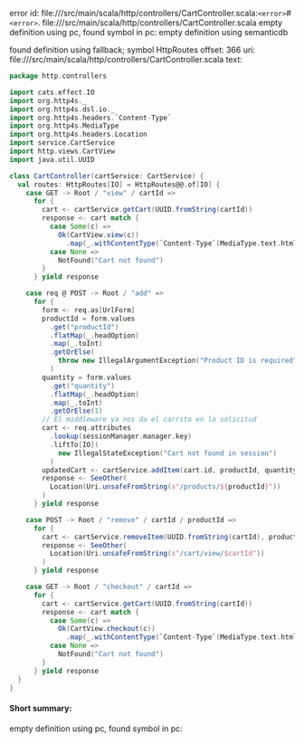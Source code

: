 error id: file://<WORKSPACE>/src/main/scala/http/controllers/CartController.scala:`<error>`#`<error>`.
file://<WORKSPACE>/src/main/scala/http/controllers/CartController.scala
empty definition using pc, found symbol in pc: 
empty definition using semanticdb

found definition using fallback; symbol HttpRoutes
offset: 366
uri: file://<WORKSPACE>/src/main/scala/http/controllers/CartController.scala
text:
```scala
package http.controllers

import cats.effect.IO
import org.http4s._
import org.http4s.dsl.io._
import org.http4s.headers.`Content-Type`
import org.http4s.MediaType
import org.http4s.headers.Location
import service.CartService
import http.views.CartView
import java.util.UUID

class CartController(cartService: CartService) {
  val routes: HttpRoutes[IO] = HttpRoutes@@.of[IO] {
    case GET -> Root / "view" / cartId =>
      for {
        cart <- cartService.getCart(UUID.fromString(cartId))
        response <- cart match {
          case Some(c) =>
            Ok(CartView.view(c))
              .map(_.withContentType(`Content-Type`(MediaType.text.html)))
          case None =>
            NotFound("Cart not found")
        }
      } yield response

    case req @ POST -> Root / "add" =>
      for {
        form <- req.as[UrlForm]
        productId = form.values
          .get("productId")
          .flatMap(_.headOption)
          .map(_.toInt)
          .getOrElse(
            throw new IllegalArgumentException("Product ID is required")
          )
        quantity = form.values
          .get("quantity")
          .flatMap(_.headOption)
          .map(_.toInt)
          .getOrElse(1)
        // El middleware ya nos da el carrito en la solicitud
        cart <- req.attributes
          .lookup(sessionManager.manager.key)
          .liftTo[IO](
            new IllegalStateException("Cart not found in session")
          )
        updatedCart <- cartService.addItem(cart.id, productId, quantity)
        response <- SeeOther(
          Location(Uri.unsafeFromString(s"/products/${productId}"))
        )
      } yield response

    case POST -> Root / "remove" / cartId / productId =>
      for {
        cart <- cartService.removeItem(UUID.fromString(cartId), productId.toInt)
        response <- SeeOther(
          Location(Uri.unsafeFromString(s"/cart/view/$cartId"))
        )
      } yield response

    case GET -> Root / "checkout" / cartId =>
      for {
        cart <- cartService.getCart(UUID.fromString(cartId))
        response <- cart match {
          case Some(c) =>
            Ok(CartView.checkout(c))
              .map(_.withContentType(`Content-Type`(MediaType.text.html)))
          case None =>
            NotFound("Cart not found")
        }
      } yield response
  }
}

```


#### Short summary: 

empty definition using pc, found symbol in pc: 
